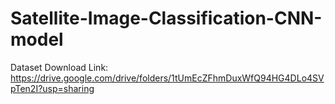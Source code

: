 # Satellite-Image-Classification-CNN-model
Dataset Download Link: https://drive.google.com/drive/folders/1tUmEcZFhmDuxWfQ94HG4DLo4SVpTen2I?usp=sharing
